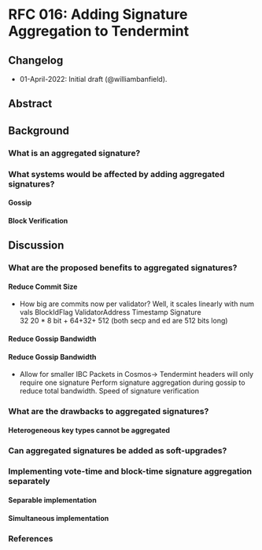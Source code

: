 # RFC 016: Adding Signature Aggregation to Tendermint

## Changelog

- 01-April-2022: Initial draft (@williambanfield).

## Abstract

## Background

### What is an aggregated signature?

### What systems would be affected by adding aggregated signatures?

#### Gossip

#### Block Verification

## Discussion

### What are the proposed benefits to aggregated signatures?

#### Reduce Commit Size
* How big are commits now per validator? Well, it scales linearly with num vals
	BlockIdFlag      ValidatorAddress Timestamp        Signature        
	32      20 * 8 bit + 64+32+ 512
	(both secp and ed are 512 bits long)

#### Reduce Gossip Bandwidth

#### Reduce Gossip Bandwidth

* Allow for smaller IBC Packets in Cosmos-> Tendermint headers will only require
one signature Perform signature aggregation during gossip to reduce total
bandwidth. Speed of signature verification

### What are the drawbacks to aggregated signatures?

#### Heterogeneous key types cannot be aggregated

### Can aggregated signatures be added as soft-upgrades?

### Implementing vote-time and block-time signature aggregation separately

#### Separable implementation

#### Simultaneous implementation

### References

[line-ostracton-repo]: https://github.com/line/ostracon 
[line-ostracton-pr]: https://github.com/line/ostracon/pull/117 
[mit-BLS-lecture]: https://youtu.be/BFwc2XA8rSk?t=2521
[gcp-storage-pricing]: https://cloud.google.com/storage/pricing#north-america_2
